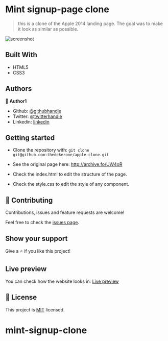 # Mint signup-page clone

> this is a clone of the Apple 2014 landing page. The goal was to make it look as similar as possible.

![screenshot](img/screenshot.png)

## Built With

- HTML5
- CSS3

## Authors

👤 **Author1**

- Github: [@githubhandle](https://github.com/thedekerone)
- Twitter: [@twitterhandle](https://twitter.com/mauricio_fow)
- Linkedin: [linkedin](https://www.linkedin.com/in/mauricio-fow-aranibar-b2173514b/)

## Getting started

- Clone the repository with:
    ``` git clone git@github.com:thedekerone/apple-clone.git ```

- See the original page here: http://archive.fo/UW4oR

- Check the index.html to edit the structure of the page.

- Check the style.css to edit the style of any component.

## 🤝 Contributing

Contributions, issues and feature requests are welcome!

Feel free to check the [issues page](issues/).

## Show your support

Give a ⭐️ if you like this project!

## Live preview

You can check how the website looks in: [Live preview](https://rawcdn.githack.com/thedekerone/apple-clone/52d8604d13e08e3267dbfdc3ee3b9bca1394b58d/index.html)

## 📝 License

This project is [MIT](lic.url) licensed.
# mint-signup-clone